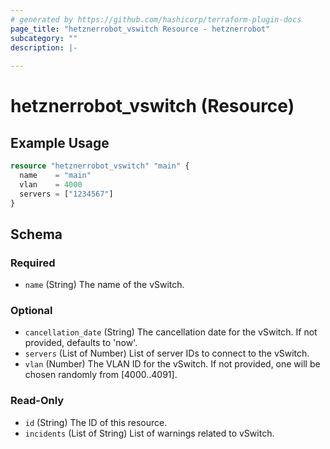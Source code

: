 ```yaml
---
# generated by https://github.com/hashicorp/terraform-plugin-docs
page_title: "hetznerrobot_vswitch Resource - hetznerrobot"
subcategory: ""
description: |-
  
---
```


# hetznerrobot_vswitch (Resource)



## Example Usage

```terraform
resource "hetznerrobot_vswitch" "main" {
  name    = "main"
  vlan    = 4000
  servers = ["1234567"]
}
```

<!-- schema generated by tfplugindocs -->
## Schema

### Required

- `name` (String) The name of the vSwitch.

### Optional

- `cancellation_date` (String) The cancellation date for the vSwitch. If not provided, defaults to 'now'.
- `servers` (List of Number) List of server IDs to connect to the vSwitch.
- `vlan` (Number) The VLAN ID for the vSwitch. If not provided, one will be chosen randomly from [4000..4091].

### Read-Only

- `id` (String) The ID of this resource.
- `incidents` (List of String) List of warnings related to vSwitch.
